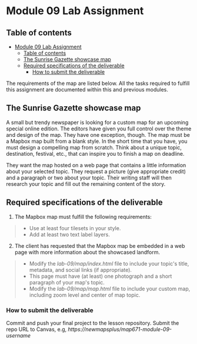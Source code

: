 # Module 09 Lab Assignment

## Table of contents

<!-- TOC -->

- [Module 09 Lab Assignment](#module-09-lab-assignment)
    - [Table of contents](#table-of-contents)
    - [The Sunrise Gazette showcase map](#the-sunrise-gazette-showcase-map)
    - [Required specifications of the deliverable](#required-specifications-of-the-deliverable)
        - [How to submit the deliverable](#how-to-submit-the-deliverable)

<!-- /TOC -->

The requirements of the map are listed below. All the tasks required to fulfill this assignment are documented within this and previous modules.

## The Sunrise Gazette showcase map

A small but trendy newspaper is looking for a custom map for an upcoming special online edition. The editors have given you full control over the theme and design of the map. They have one exception, though. The map must be a Mapbox map built from a blank style. In the short time that you have, you must design a compelling map from scratch. Think about a unique topic, destination, festival, etc., that can inspire you to finish a map on deadline.

They want the map hosted on a web page that contains a little information about your selected topic. They request a picture (give appropriate credit) and a paragraph or two about your topic. Their writing staff will then research your topic and fill out the remaining content of the story.

## Required specifications of the deliverable

1) The Mapbox map must fulfill the following requirements:

> * Use at least four tilesets in your style.
> * Add at least two text label layers.

2) The client has requested that the Mapbox map be embedded in a web page with more information about the showcased landform. 

> * Modify the _lab-09/map/index.html_ file to include your topic's title, metadata, and social links (if appropriate).
> * This page must have (at least) one photograph and a short paragraph of your map's topic.
> * Modify the _lab-09/map/map.html_ file to include your custom map, including zoom level and center of map topic.



### How to submit the deliverable

Commit and push your final project to the lesson repository. Submit the repo URL to Canvas, e.g, _https://newmapsplus/map671-module-09-username_

